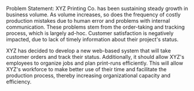 Problem Statement: XYZ Printing Co. has been sustaining steady growth in business volume. As volume increases, so does the frequency of costly production mistakes due to human error and problems with internal communication. These problems stem from the order-taking and tracking process, which is largely ad-hoc. Customer satisfaction is negatively impacted, due to lack of timely information about their project's status.

XYZ has decided to develop a new web-based system that will take customer orders and track their status. Additionally, it should allow XYZ's employees to organize jobs and plan print-runs efficiently. This will allow XYZ's workforce to make better use of their time and facilitate the production process, thereby increasing organizational capacity and efficiency.